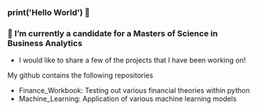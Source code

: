 ### print('Hello World') 👋

### 🔭 I’m currently a candidate for a Masters of Science in Business Analytics

- I would like to share a few of the projects that I have been working on!

My github contains the following repositories
- Finance_Workbook: Testing out various financial theories within python
- Machine_Learning: Application of various machine learning models

<!--
**sedlack/sedlack** is a ✨ _special_ ✨ repository because its `README.md` (this file) appears on your GitHub profile.

Here are some ideas to get you started:

- 🔭 I’m currently working on ...
- 🌱 I’m currently learning ...
- 👯 I’m looking to collaborate on ...
- 🤔 I’m looking for help with ...
- 💬 Ask me about ...
- 📫 How to reach me: ...
- 😄 Pronouns: ...
- ⚡ Fun fact: ...
-->
